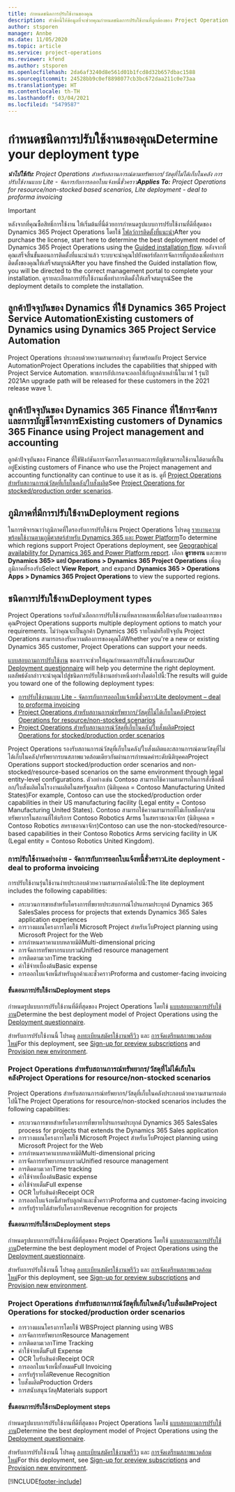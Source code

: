 ```yaml
---
title: กำหนดชนิดการปรับใช้งานของคุณ
description: หัวข้อนี้ให้ข้อมูลที่จะช่วยคุณกำหนดชนิดการปรับใช้งานที่ถูกต้องของ Project Operations สำหรับบริษัทของคุณ
author: stsporen
manager: Annbe
ms.date: 11/05/2020
ms.topic: article
ms.service: project-operations
ms.reviewer: kfend
ms.author: stsporen
ms.openlocfilehash: 2da6af3240d8e561d01b1fcd8d32b657dbac1588
ms.sourcegitcommit: 24528bb9c0ef8898077cb3bc672daa211c0e73aa
ms.translationtype: HT
ms.contentlocale: th-TH
ms.lasthandoff: 03/04/2021
ms.locfileid: "5479587"
---
```

# <a name="determine-your-deployment-type"></a><span data-ttu-id="fa031-103">กำหนดชนิดการปรับใช้งานของคุณ</span><span class="sxs-lookup"><span data-stu-id="fa031-103">Determine your deployment type</span></span>

<span data-ttu-id="fa031-104">_**นำไปใช้กับ:** Project Operations สำหรับสถานการณ์ตามทรัพยากร/วัสดุที่ไม่ได้เก็บในคลัง การปรับใช้งานแบบ Lite - จัดการกับการออกใบแจ้งหนี้ชั่วคราว_</span><span class="sxs-lookup"><span data-stu-id="fa031-104">_**Applies To:** Project Operations for resource/non-stocked based scenarios, Lite deployment - deal to proforma invoicing_</span></span>

> [!IMPORTANT]
> <span data-ttu-id="fa031-105">หลังจากที่คุณซื้อสิทธิ์การใช้งาน ให้เริ่มต้นที่นี่ด้วยการกำหนดรูปแบบการปรับใช้งานที่ดีที่สุดของ Dynamics 365 Project Operations โดยใช้ [โฟลว์การติดตั้งที่แนะนำ](https://aka.ms/provisionprojectoperations)</span><span class="sxs-lookup"><span data-stu-id="fa031-105">After you purchase the license, start here to determine the best deployment model of Dynamics 365 Project Operations using the [Guided installation flow](https://aka.ms/provisionprojectoperations).</span></span>
> <span data-ttu-id="fa031-106">หลังจากที่คุณเสร็จสิ้นขั้นตอนการติดตั้งที่แนะนำแล้ว ระบบจะนำคุณไปยังพอร์ทัลการจัดการที่ถูกต้องเพื่อทำการติดตั้งของคุณให้เสร็จสมบูรณ์</span><span class="sxs-lookup"><span data-stu-id="fa031-106">After you have finshed the Guided installation flow, you will be directed to the correct management portal to complete your installation.</span></span> <span data-ttu-id="fa031-107">ดูรายละเอียดการปรับใช้งานเพื่อทำการติดตั้งให้เสร็จสมบูรณ์</span><span class="sxs-lookup"><span data-stu-id="fa031-107">See the deployment details to complete the installation.</span></span>


## <a name="existing-customers-of-dynamics-using-dynamics-365-project-service-automation"></a><span data-ttu-id="fa031-108">ลูกค้าปัจจุบันของ Dynamics ที่ใช้ Dynamics 365 Project Service Automation</span><span class="sxs-lookup"><span data-stu-id="fa031-108">Existing customers of Dynamics using Dynamics 365 Project Service Automation</span></span>
<span data-ttu-id="fa031-109">Project Operations ประกอบด้วยความสามารถต่างๆ ที่มาพร้อมกับ Project Service Automation</span><span class="sxs-lookup"><span data-stu-id="fa031-109">Project Operations includes the capabilities that shipped with Project Service Automation.</span></span> <span data-ttu-id="fa031-110">พาธการอัปเกรดจะออกให้กับลูกค้าเหล่านี้ในเวฟ 1 รุ่นปี 2021</span><span class="sxs-lookup"><span data-stu-id="fa031-110">An upgrade path will be released for these customers in the 2021 release wave 1.</span></span>

## <a name="existing-customers-of-dynamics-365-finance-using-project-management-and-accounting"></a><span data-ttu-id="fa031-111">ลูกค้าปัจจุบันของ Dynamics 365 Finance ที่ใช้การจัดการและการบัญชีโครงการ</span><span class="sxs-lookup"><span data-stu-id="fa031-111">Existing customers of Dynamics 365 Finance using Project management and accounting</span></span> 

<span data-ttu-id="fa031-112">ลูกค้าปัจจุบันของ Finance ที่ใช้ฟังก์ชันการจัดการโครงการและการบัญชีสามารถใช้งานได้ตามที่เป็นอยู่</span><span class="sxs-lookup"><span data-stu-id="fa031-112">Existing customers of Finance who use the Project management and accounting functionality can continue to use it as is.</span></span> <span data-ttu-id="fa031-113">ดูที่ [Project Operations สำหรับสถานการณ์วัสดุที่เก็บในคลัง/ใบสั่งผลิต](#pma)</span><span class="sxs-lookup"><span data-stu-id="fa031-113">See [Project Operations for stocked/production order scenarios](#pma).</span></span>


## <a name="deployment-regions"></a><span data-ttu-id="fa031-114">ภูมิภาคที่มีการปรับใช้งาน</span><span class="sxs-lookup"><span data-stu-id="fa031-114">Deployment regions</span></span>
<span data-ttu-id="fa031-115">ในการพิจารณาว่าภูมิภาคที่ใดรองรับการปรับใช้งาน Project Operations โปรดดู [รายงานความพร้อมใช้งานตามภูมิศาสตร์สำหรับ Dynamics 365 และ Power Platform](https://dynamics.microsoft.com/en-us/geographic-availability/)</span><span class="sxs-lookup"><span data-stu-id="fa031-115">To determine which regions support Project Operations deployment, see [Geographical availability for Dynamics 365 and Power Platform report](https://dynamics.microsoft.com/en-us/geographic-availability/).</span></span> <span data-ttu-id="fa031-116">เลือก **ดูรายงาน** และขยาย **Dynamics 365> แอป Operations > Dynamics 365 Project Operations** เพื่อดูภูมิภาคที่รองรับ</span><span class="sxs-lookup"><span data-stu-id="fa031-116">Select **View Report**, and expand **Dynamics 365 > Operations Apps > Dynamics 365 Project Operations** to view the supported regions.</span></span>

## <a name="deployment-types"></a><span data-ttu-id="fa031-117">ชนิดการปรับใช้งาน</span><span class="sxs-lookup"><span data-stu-id="fa031-117">Deployment types</span></span>
<span data-ttu-id="fa031-118">Project Operations รองรับตัวเลือกการปรับใช้งานที่หลากหลายเพื่อให้ตรงกับความต้องการของคุณ</span><span class="sxs-lookup"><span data-stu-id="fa031-118">Project Operations supports multiple deployment options to match your requirements.</span></span> <span data-ttu-id="fa031-119">ไม่ว่าคุณจะเป็นลูกค้า Dynamics 365 รายใหม่หรือปัจจุบัน Project Operations สามารถรองรับความต้องการของคุณได้</span><span class="sxs-lookup"><span data-stu-id="fa031-119">Whether you're a new or existing Dynamics 365 customer, Project Operations can support your needs.</span></span>

<span data-ttu-id="fa031-120">[แบบสอบถามการปรับใช้งาน](https://aka.ms/provisionprojectoperations) ของเราจะช่วยให้คุณกำหนดการปรับใช้งานที่เหมาะสม</span><span class="sxs-lookup"><span data-stu-id="fa031-120">Our [Deployment questionnaire](https://aka.ms/provisionprojectoperations) will help you determine the right deployment.</span></span> <span data-ttu-id="fa031-121">ผลลัพธ์ดังกล่าวจะนำคุณไปสู่ชนิดการปรับใช้งานอย่างหนึ่งอย่างใดต่อไปนี้:</span><span class="sxs-lookup"><span data-stu-id="fa031-121">The results will guide you toward one of the following deployment types:</span></span>

- [<span data-ttu-id="fa031-122">การปรับใช้งานแบบ Lite - จัดการกับการออกใบแจ้งหนี้ชั่วคราว</span><span class="sxs-lookup"><span data-stu-id="fa031-122">Lite deployment – deal to proforma invoicing</span></span>](#lite)
- [<span data-ttu-id="fa031-123">Project Operations สำหรับสถานการณ์ทรัพยากร/วัสดุที่ไม่ได้เก็บในคลัง</span><span class="sxs-lookup"><span data-stu-id="fa031-123">Project Operations for resource/non-stocked scenarios</span></span>](#integrated)
- [<span data-ttu-id="fa031-124">Project Operations สำหรับสถานการณ์วัสดุที่เก็บในคลัง/ใบสั่งผลิต</span><span class="sxs-lookup"><span data-stu-id="fa031-124">Project Operations for stocked/production order scenarios</span></span>](#pma)

<span data-ttu-id="fa031-125">Project Operations รองรับสถานการณ์วัสดุที่เก็บในคลัง/ใบสั่งผลิตและสถานการณ์ตามวัสดุที่ไม่ได้เก็บในคลัง/ทรัพยากรบนสภาพแวดล้อมเดียวกันผ่านการกำหนดค่าระดับนิติบุคคล</span><span class="sxs-lookup"><span data-stu-id="fa031-125">Project Operations support stocked/production order scenarios and non-stocked/resource-based scenarios on the same environment through legal entity-level configurations.</span></span> <span data-ttu-id="fa031-126">ตัวอย่างเช่น Contoso สามารถใช้ความสามารถในการสั่งซื้อสต็อก/ใบสั่งผลิตในโรงงานผลิตในสหรัฐอเมริกา (นิติบุคคล = Contoso Manufacturing United States)</span><span class="sxs-lookup"><span data-stu-id="fa031-126">For example, Contoso can use the stocked/production order capabilities in their US manufacturing facility (Legal entity = Contoso Manufacturing United States).</span></span> <span data-ttu-id="fa031-127">Contoso สามารถใช้ความสามารถที่ไม่เก็บสต็อก/ตามทรัพยากรในสถานที่ให้บริการ Contoso Robotics Arms ในสหราชอาณาจักร (นิติบุคคล = Contoso Robotics สหราชอาณาจักร)</span><span class="sxs-lookup"><span data-stu-id="fa031-127">Contoso can use the non-stocked/resource-based capabilities in their Contoso Robotics Arms servicing facility in UK (Legal entity = Contoso Robotics United Kingdom).</span></span>

### <a name="lite-deployment---deal-to-proforma-invoicing"></a><a  name="lite"></a><span data-ttu-id="fa031-128">การปรับใช้งานอย่างง่าย - จัดการกับการออกใบแจ้งหนี้ชั่วคราว</span><span class="sxs-lookup"><span data-stu-id="fa031-128">Lite deployment - deal to proforma invoicing</span></span>

<span data-ttu-id="fa031-129">การปรับใช้งานรุ่นใช้งานง่ายประกอบด้วยความสามารถดังต่อไปนี้:</span><span class="sxs-lookup"><span data-stu-id="fa031-129">The lite deployment includes the following capabilities:</span></span>

- <span data-ttu-id="fa031-130">กระบวนการขายสำหรับโครงการที่ขยายประสบการณ์โปรแกรมประยุกต์ Dynamics 365 Sales</span><span class="sxs-lookup"><span data-stu-id="fa031-130">Sales process for projects that extends Dynamics 365 Sales application experiences</span></span>
- <span data-ttu-id="fa031-131">การวางแผนโครงการโดยใช้ Microsoft Project สำหรับเว็บ</span><span class="sxs-lookup"><span data-stu-id="fa031-131">Project planning using Microsoft Project for the Web</span></span>
- <span data-ttu-id="fa031-132">การกำหนดราคาแบบหลายมิติ</span><span class="sxs-lookup"><span data-stu-id="fa031-132">Multi-dimensional pricing</span></span>
- <span data-ttu-id="fa031-133">การจัดการทรัพยากรแบบรวม</span><span class="sxs-lookup"><span data-stu-id="fa031-133">Unified resource management</span></span>
- <span data-ttu-id="fa031-134">การติดตามเวลา</span><span class="sxs-lookup"><span data-stu-id="fa031-134">Time tracking</span></span>
- <span data-ttu-id="fa031-135">ค่าใช้จ่ายเบื้องต้น</span><span class="sxs-lookup"><span data-stu-id="fa031-135">Basic expense</span></span>
- <span data-ttu-id="fa031-136">การออกใบแจ้งหนี้สำหรับลูกค้าและชั่วคราว</span><span class="sxs-lookup"><span data-stu-id="fa031-136">Proforma and customer-facing invoicing</span></span> 

#### <a name="deployment-steps"></a><span data-ttu-id="fa031-137">ขั้นตอนการปรับใช้งาน</span><span class="sxs-lookup"><span data-stu-id="fa031-137">Deployment steps</span></span>
<span data-ttu-id="fa031-138">กำหนดรูปแบบการปรับใช้งานที่ดีที่สุดของ Project Operations โดยใช้ [แบบสอบถามการปรับใช้งาน](https://aka.ms/provisionprojectoperations)</span><span class="sxs-lookup"><span data-stu-id="fa031-138">Determine the best deployment model of Project Operations using the [Deployment questionnaire](https://aka.ms/provisionprojectoperations).</span></span>

<span data-ttu-id="fa031-139">สำหรับการปรับใช้งานนี้ โปรดดู [ลงทะเบียนสมัครใช้งานพรีวิว](lite-preview-subscription-sign-up.md) และ [การจัดเตรียมสภาพแวดล้อมใหม่](lite-deployment.md)</span><span class="sxs-lookup"><span data-stu-id="fa031-139">For this deployment, see [Sign-up for preview subscriptions](lite-preview-subscription-sign-up.md) and [Provision new environment](lite-deployment.md).</span></span> 


### <a name="project-operations-for-resourcenon-stocked-scenarios"></a><a name="integrated"></a><span data-ttu-id="fa031-140">Project Operations สำหรับสถานการณ์ทรัพยากร/วัสดุที่ไม่ได้เก็บในคลัง</span><span class="sxs-lookup"><span data-stu-id="fa031-140">Project Operations for resource/non-stocked scenarios</span></span>
<span data-ttu-id="fa031-141">Project Operations สำหรับสถานการณ์ทรัพยากร/วัสดุที่เก็บในคลังประกอบด้วยความสามารถต่อไปนี้</span><span class="sxs-lookup"><span data-stu-id="fa031-141">The Project Operations for resource/non-stocked scenarios includes the following capabilities:</span></span>
 
- <span data-ttu-id="fa031-142">กระบวนการขายสำหรับโครงการที่ขยายโปรแกรมประยุกต์ Dynamics 365 Sales</span><span class="sxs-lookup"><span data-stu-id="fa031-142">Sales process for projects that extends the Dynamics 365 Sales application</span></span>
- <span data-ttu-id="fa031-143">การวางแผนโครงการโดยใช้ Microsoft Project สำหรับเว็บ</span><span class="sxs-lookup"><span data-stu-id="fa031-143">Project planning using Microsoft Project for the Web</span></span>
- <span data-ttu-id="fa031-144">การกำหนดราคาแบบหลายมิติ</span><span class="sxs-lookup"><span data-stu-id="fa031-144">Multi-dimensional pricing</span></span>
- <span data-ttu-id="fa031-145">การจัดการทรัพยากรแบบรวม</span><span class="sxs-lookup"><span data-stu-id="fa031-145">Unified resource management</span></span>
- <span data-ttu-id="fa031-146">การติดตามเวลา</span><span class="sxs-lookup"><span data-stu-id="fa031-146">Time tracking</span></span>
- <span data-ttu-id="fa031-147">ค่าใช้จ่ายเบื้องต้น</span><span class="sxs-lookup"><span data-stu-id="fa031-147">Basic expense</span></span>
- <span data-ttu-id="fa031-148">ค่าใช้จ่ายเต็ม</span><span class="sxs-lookup"><span data-stu-id="fa031-148">Full expense</span></span>
- <span data-ttu-id="fa031-149">OCR ใบรับสินค้า</span><span class="sxs-lookup"><span data-stu-id="fa031-149">Receipt OCR</span></span>
- <span data-ttu-id="fa031-150">การออกใบแจ้งหนี้สำหรับลูกค้าและชั่วคราว</span><span class="sxs-lookup"><span data-stu-id="fa031-150">Proforma and customer-facing invoicing</span></span> 
- <span data-ttu-id="fa031-151">การรับรู้รายได้สำหรับโครงการ</span><span class="sxs-lookup"><span data-stu-id="fa031-151">Revenue recognition for projects</span></span>

#### <a name="deployment-steps"></a><span data-ttu-id="fa031-152">ขั้นตอนการปรับใช้งาน</span><span class="sxs-lookup"><span data-stu-id="fa031-152">Deployment steps</span></span>
<span data-ttu-id="fa031-153">กำหนดรูปแบบการปรับใช้งานที่ดีที่สุดของ Project Operations โดยใช้ [แบบสอบถามการปรับใช้งาน](https://aka.ms/provisionprojectoperations)</span><span class="sxs-lookup"><span data-stu-id="fa031-153">Determine the best deployment model of Project Operations using the [Deployment questionnaire](https://aka.ms/provisionprojectoperations).</span></span>

<span data-ttu-id="fa031-154">สำหรับการปรับใช้งานนี้ โปรดดู [ลงทะเบียนสมัครใช้งานพรีวิว](resource-sign-up-preview-subscription.md) และ [การจัดเตรียมสภาพแวดล้อมใหม่](resource-provision-new-environment.md)</span><span class="sxs-lookup"><span data-stu-id="fa031-154">For this deployment, see [Sign-up for preview subscriptions](resource-sign-up-preview-subscription.md) and [Provision new environment](resource-provision-new-environment.md).</span></span> 


### <a name="project-operations-for-stockedproduction-order-scenarios"></a><a name="pma"></a><span data-ttu-id="fa031-155">Project Operations สำหรับสถานการณ์วัสดุที่เก็บในคลัง/ใบสั่งผลิต</span><span class="sxs-lookup"><span data-stu-id="fa031-155">Project Operations for stocked/production order scenarios</span></span>

- <span data-ttu-id="fa031-156">การวางแผนโครงการโดยใช้ WBS</span><span class="sxs-lookup"><span data-stu-id="fa031-156">Project planning using WBS</span></span>
- <span data-ttu-id="fa031-157">การจัดการทรัพยากร</span><span class="sxs-lookup"><span data-stu-id="fa031-157">Resource Management</span></span>
- <span data-ttu-id="fa031-158">การติดตามเวลา</span><span class="sxs-lookup"><span data-stu-id="fa031-158">Time Tracking</span></span>
- <span data-ttu-id="fa031-159">ค่าใช้จ่ายเต็ม</span><span class="sxs-lookup"><span data-stu-id="fa031-159">Full Expense</span></span>
- <span data-ttu-id="fa031-160">OCR ใบรับสินค้า</span><span class="sxs-lookup"><span data-stu-id="fa031-160">Receipt OCR</span></span>
- <span data-ttu-id="fa031-161">การออกใบแจ้งหนี้ทั้งหมด</span><span class="sxs-lookup"><span data-stu-id="fa031-161">Full Invoicing</span></span>
- <span data-ttu-id="fa031-162">การรับรู้รายได้</span><span class="sxs-lookup"><span data-stu-id="fa031-162">Revenue Recognition</span></span>
- <span data-ttu-id="fa031-163">ใบสั่งผลิต</span><span class="sxs-lookup"><span data-stu-id="fa031-163">Production Orders</span></span>
- <span data-ttu-id="fa031-164">การสนับสนุนวัสดุ</span><span class="sxs-lookup"><span data-stu-id="fa031-164">Materials support</span></span>

#### <a name="deployment-steps"></a><span data-ttu-id="fa031-165">ขั้นตอนการปรับใช้งาน</span><span class="sxs-lookup"><span data-stu-id="fa031-165">Deployment steps</span></span>
<span data-ttu-id="fa031-166">กำหนดรูปแบบการปรับใช้งานที่ดีที่สุดของ Project Operations โดยใช้ [แบบสอบถามการปรับใช้งาน](https://aka.ms/provisionprojectoperations)</span><span class="sxs-lookup"><span data-stu-id="fa031-166">Determine the best deployment model of Project Operations using the [Deployment questionnaire](https://aka.ms/provisionprojectoperations).</span></span>

<span data-ttu-id="fa031-167">สำหรับการปรับใช้งานนี้ โปรดดู [ลงทะเบียนสมัครใช้งานพรีวิว](https://docs.microsoft.com/dynamics365/fin-ops-core/dev-itpro/dev-tools/sign-up-preview-subscription?toc=/dynamics365/finance/toc.json) และ [การจัดเตรียมสภาพแวดล้อมใหม่](https://docs.microsoft.com/dynamics365/fin-ops-core/dev-itpro/deployment/deploy-demo-environment?toc=/dynamics365/finance/toc.json)</span><span class="sxs-lookup"><span data-stu-id="fa031-167">For this deployment, see [Sign-up for preview subscriptions](https://docs.microsoft.com/dynamics365/fin-ops-core/dev-itpro/dev-tools/sign-up-preview-subscription?toc=/dynamics365/finance/toc.json) and [Provision new environment](https://docs.microsoft.com/dynamics365/fin-ops-core/dev-itpro/deployment/deploy-demo-environment?toc=/dynamics365/finance/toc.json).</span></span> 



[!INCLUDE[footer-include](../includes/footer-banner.md)]
